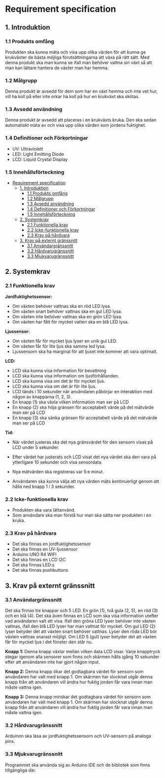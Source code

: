 # Requirement specification

## 1. Introduktion

### 1.1 Produkts omfång

Produkten ska kunna mäta och visa upp olika värden för att kunna ge krukväxter de bästa möjliga förutsättningarna att växa på rätt sätt. Med denna produkt ska man kunna se ifall man behöver vattna sin växt så att man kan lättare hantera de växter man har hemma.

### 1.2 Målgrupp

Denna produkt är avsedd för dem som har en växt hemma och inte vet hur, vill ha koll på eller inte orkar ha koll på hur en krukväxt ska skötas.

### 1.3 Avsedd användning

Denna produkt är avsedd att placeras i en krukväxts kruka. Den ska sedan automatiskt mäta av och visa upp olika värden som jordens fuktighet. 

### 1.4 Definitioner och Förkortningar

- UV: Ultraviolett
- LED: Light Emitting Diode
- LCD: Liquid Crystal Display 
  
### 1.5 Innehållsförteckning

- [Requirement specification](#requirement-specification)
  - [1. Introduktion](#1-introduktion)
    - [1.1 Produkts omfång](#11-produkts-omfång)
    - [1.2 Målgrupp](#12-målgrupp)
    - [1.3 Avsedd användning](#13-avsedd-användning)
    - [1.4 Definitioner och Förkortningar](#14-definitioner-och-förkortningar)
    - [1.5 Innehållsförteckning](#15-innehållsförteckning)
  - [2. Systemkrav](#2-systemkrav)
    - [2.1 Funktionella krav](#21-funktionella-krav)
    - [2.2 Icke-funktionella krav](#22-icke-funktionella-krav)
    - [2.3 Krav på hårdvara](#23-krav-på-hårdvara)
  - [3. Krav på externt gränssnitt](#3-krav-på-externt-gränssnitt)
    - [3.1 Användargränssnitt](#31-användargränssnitt)
    - [3.2 Hårdvarugränssnitt](#32-hårdvarugränssnitt)
    - [3.3 Mjukvarugränssnitt](#33-mjukvarugränssnitt)


## 2. Systemkrav 

### 2.1 Funktionella krav

**Jordfuktighetssensor:**

- Om växten behöver vattnas ska en röd LED lysa.
- Om växten snart behöver vattnas ska en gul LED lysa.
- Om växten inte behöver vattnas ska en grön LED lysa.
- Om växten har fått för mycket vatten ska en blå LED lysa.

**Ljussensor:**

- Om växten får för mycket ljus lyser en unik gul LED.
- Om växten får för lite ljus ska samma led lysa.
- Ljussensorn ska ha marginal för att ljuset inte kommer att vara optimalt.

**LCD:**

- LCD ska kunna visa information för bevattning
- LCD ska kunna visa information om ljusförhållanden.
- LCD ska kunna visa om det är för mycket ljus.
- LCD ska kunna visa om det är för lite ljus.
- LCD tänds i 10 sekunder när användaren påbörjar en interaktion med någon av knapparna (1, 2, 3).
- En knapp (1) ska växla vilken information man ser på LCD
- En knapp (2) ska höja gränsen för acceptabelt värde på det mätvärde man ser på LCD
- En knapp (3) ska sänka gränsen för acceptabelt värde på det mätvärde man ser på LCD

**Tid:**

- När värdet justeras ska det nya gränsvärdet för den sensorn visas på LCD under 5 sekunder.
- Efter värdet har justerats och LCD visat det nya värdet ska den vara på ytterligare 10 sekunder och visa sensordata.
  
- Nya mätvärden ska registreras var 5:e minut.
- Användaren ska kunna välja att nya värden mäts kontinuerligt genom att hålla ned knapp 1 i 3 sekunder. 

### 2.2 Icke-funktionella krav

- Produkten ska vara lättanvänd.
- Som användare ska man förstå hur man ska sätta ner produkten i en kruka.

### 2.3 Krav på hårdvara

- Det ska finnas en jordfuktighetssensor
- Det ska finnas en UV-ljussensor
- Arduino UNO R4 WIFI
- Det ska finnas en LCD I2C
- Det ska finnas LED:s
- Det ska finnas pushbuttons

## 3. Krav på externt gränssnitt

### 3.1 Användargränssnitt

Det ska finnas tre knappar och 5 LED. En grön (1), två gula (2, 5), en röd (3) och en blå (4). Det ska även finnas en LCD som ska visa information utefter vad användaren valt att visa. Ifall den gröna LED lyser behöver inte växten vattnas, ifall den blå LED lyser har man vattnat för mycket. Om gul LED (2) lyser betyder det att växten snart behöver vattnas. Lyser den röda LED bör växten vattnas snarast möjligt. Om LED 5 (gul) lyser betyder det att växten får för mycket ljus i det fönster den står nu.

**Knapp 1:** Denna knapp växlar mellan vilken data LCD visar. Varje knapptryck stegar igenom alla sensorer som finns och skärmen hålls igång 10 sekunder efter att användaren inte har gjort någon input.

**Knapp 2:** Denna knapp ökar det godtagbara värdet för sensorn som användaren har valt med knapp 1. Om skärmen har slocknat utgår denna knapp från att användaren vill ändra hur fuktig jorden får vara innan man måste vattna igen.

**Knapp 3:** Denna knapp minskar det godtagbara värdet för sensorn som användaren har valt med knapp 1. Om skärmen har slocknat utgår denna knapp från att användaren vill ändra hur fuktig jorden får vara innan man måste vattna igen.

### 3.2 Hårdvarugränssnitt

Arduinon ska läsa av jordfuktighetssensorn och UV-sensorn på analoga pins.

### 3.3 Mjukvarugränssnitt

Programmet ska använda sig av Arduino IDE och de bibliotek som finns tillgängliga där. 
